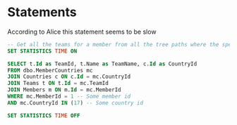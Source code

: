# Statements

According to Alice this statement seems to be slow

```SQL
-- Get all the teams for a member from all the tree paths where the specified country is set
SET STATISTICS TIME ON

SELECT t.Id as TeamId, t.Name as TeamName, c.Id as CountryId
FROM dbo.MemberCountries mc 
JOIN Countries c ON c.Id = mc.CountryId 
JOIN Teams t ON t.Id = mc.TeamId 
JOIN Members m ON m.Id = mc.MemberId 
WHERE mc.MemberId = 1 -- Some member id
AND mc.CountryId IN (17) -- Some country id

SET STATISTICS TIME OFF
```